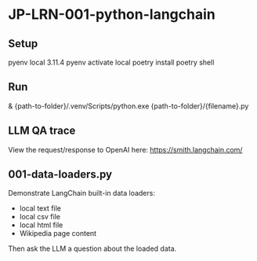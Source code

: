 # JP-LRN-001-python-langchain

## Setup
pyenv local 3.11.4
pyenv activate local
poetry install
poetry shell

## Run
 & {path-to-folder}/.venv/Scripts/python.exe {path-to-folder}/{filename}.py

## LLM QA trace
View the request/response to OpenAI here: https://smith.langchain.com/

## 001-data-loaders.py
Demonstrate LangChain built-in data loaders:
- local text file
- local csv file
- local html file
- Wikipedia page content

Then ask the LLM a question about the loaded data.


